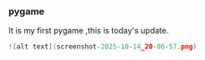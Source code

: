 ### pygame 
It is my first pygame ,this is today's update.
```c
![alt text](screenshot-2025-10-14_20-06-57.png)
```